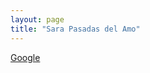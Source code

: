 ```yaml
---
layout: page
title: "Sara Pasadas del Amo"
---
```


[Google](https://www.google.com/search?q=Sara+Pasadas+del+Amo)
